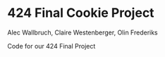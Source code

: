 # 424 Final Cookie Project
Alec Wallbruch, Claire Westenberger, Olin Frederiks

Code for our 424 Final Project

